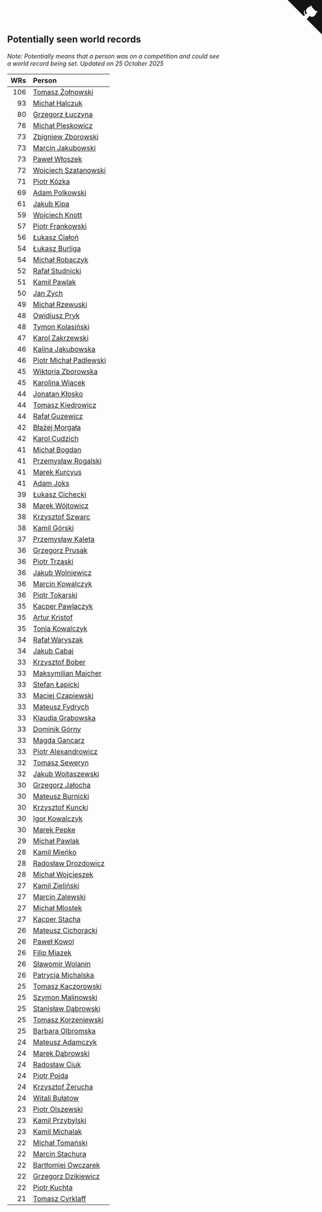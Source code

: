 ## Potentially seen world records

*Note: Potentially means that a person was on a competition and could see a world record being set.*
*Updated on 25 October 2025*

| WRs | Person |
| ---: | :--- |
| 106 | [Tomasz Żołnowski](https://www.worldcubeassociation.org/persons/2005ZOLN01) |
| 93 | [Michał Halczuk](https://www.worldcubeassociation.org/persons/2006HALC01) |
| 80 | [Grzegorz Łuczyna](https://www.worldcubeassociation.org/persons/2005LUCZ01) |
| 76 | [Michał Pleskowicz](https://www.worldcubeassociation.org/persons/2009PLES01) |
| 73 | [Zbigniew Zborowski](https://www.worldcubeassociation.org/persons/2003ZBOR02) |
| 73 | [Marcin Jakubowski](https://www.worldcubeassociation.org/persons/2007JAKU01) |
| 73 | [Paweł Włoszek](https://www.worldcubeassociation.org/persons/2006WLOS01) |
| 72 | [Wojciech Szatanowski](https://www.worldcubeassociation.org/persons/2011SZAT01) |
| 71 | [Piotr Kózka](https://www.worldcubeassociation.org/persons/2005KOZK01) |
| 69 | [Adam Polkowski](https://www.worldcubeassociation.org/persons/2007POLK01) |
| 61 | [Jakub Kipa](https://www.worldcubeassociation.org/persons/2010KIPA01) |
| 59 | [Wojciech Knott](https://www.worldcubeassociation.org/persons/2011KNOT01) |
| 57 | [Piotr Frankowski](https://www.worldcubeassociation.org/persons/2006FRAN01) |
| 56 | [Łukasz Ciałoń](https://www.worldcubeassociation.org/persons/2005CIAL02) |
| 54 | [Łukasz Burliga](https://www.worldcubeassociation.org/persons/2013BURL01) |
| 54 | [Michał Robaczyk](https://www.worldcubeassociation.org/persons/2006ROBA01) |
| 52 | [Rafał Studnicki](https://www.worldcubeassociation.org/persons/2005STUD01) |
| 51 | [Kamil Pawlak](https://www.worldcubeassociation.org/persons/2006PAWL01) |
| 50 | [Jan Zych](https://www.worldcubeassociation.org/persons/2014ZYCH01) |
| 49 | [Michał Rzewuski](https://www.worldcubeassociation.org/persons/2014RZEW01) |
| 48 | [Owidiusz Pryk](https://www.worldcubeassociation.org/persons/2008PRYK01) |
| 48 | [Tymon Kolasiński](https://www.worldcubeassociation.org/persons/2016KOLA02) |
| 47 | [Karol Zakrzewski](https://www.worldcubeassociation.org/persons/2014ZAKR01) |
| 46 | [Kalina Jakubowska](https://www.worldcubeassociation.org/persons/2009BRZE01) |
| 46 | [Piotr Michał Padlewski](https://www.worldcubeassociation.org/persons/2008PADL01) |
| 45 | [Wiktoria Zborowska](https://www.worldcubeassociation.org/persons/2003ZBOR01) |
| 45 | [Karolina Wiącek](https://www.worldcubeassociation.org/persons/2008WIAC01) |
| 44 | [Jonatan Kłosko](https://www.worldcubeassociation.org/persons/2013KOSK01) |
| 44 | [Tomasz Kiedrowicz](https://www.worldcubeassociation.org/persons/2006KIED01) |
| 44 | [Rafał Guzewicz](https://www.worldcubeassociation.org/persons/2006GUZE01) |
| 42 | [Błażej Morgała](https://www.worldcubeassociation.org/persons/2006MORG01) |
| 42 | [Karol Cudzich](https://www.worldcubeassociation.org/persons/2006CUDZ01) |
| 41 | [Michał Bogdan](https://www.worldcubeassociation.org/persons/2012BOGD01) |
| 41 | [Przemysław Rogalski](https://www.worldcubeassociation.org/persons/2013ROGA02) |
| 41 | [Marek Kurcyus](https://www.worldcubeassociation.org/persons/2005KURC01) |
| 41 | [Adam Joks](https://www.worldcubeassociation.org/persons/2005JOKS01) |
| 39 | [Łukasz Cichecki](https://www.worldcubeassociation.org/persons/2007CICH01) |
| 38 | [Marek Wójtowicz](https://www.worldcubeassociation.org/persons/2008WOJT01) |
| 38 | [Krzysztof Szwarc](https://www.worldcubeassociation.org/persons/2006SZWA01) |
| 38 | [Kamil Górski](https://www.worldcubeassociation.org/persons/2006GORS01) |
| 37 | [Przemysław Kaleta](https://www.worldcubeassociation.org/persons/2012KALE01) |
| 36 | [Grzegorz Prusak](https://www.worldcubeassociation.org/persons/2006PRUS01) |
| 36 | [Piotr Trząski](https://www.worldcubeassociation.org/persons/2012TRZA01) |
| 36 | [Jakub Wolniewicz](https://www.worldcubeassociation.org/persons/2012WOLN01) |
| 36 | [Marcin Kowalczyk](https://www.worldcubeassociation.org/persons/2011KOWA01) |
| 36 | [Piotr Tokarski](https://www.worldcubeassociation.org/persons/2013TOKA01) |
| 35 | [Kacper Pawlaczyk](https://www.worldcubeassociation.org/persons/2005PAWL01) |
| 35 | [Artur Kristof](https://www.worldcubeassociation.org/persons/2012KRIS12) |
| 35 | [Tonia Kowalczyk](https://www.worldcubeassociation.org/persons/2008KWAS01) |
| 34 | [Rafał Waryszak](https://www.worldcubeassociation.org/persons/2013WARY01) |
| 34 | [Jakub Cabaj](https://www.worldcubeassociation.org/persons/2008CABA03) |
| 33 | [Krzysztof Bober](https://www.worldcubeassociation.org/persons/2013BOBE01) |
| 33 | [Maksymilian Majcher](https://www.worldcubeassociation.org/persons/2011MAJC01) |
| 33 | [Stefan Łapicki](https://www.worldcubeassociation.org/persons/2006LAPI01) |
| 33 | [Maciej Czapiewski](https://www.worldcubeassociation.org/persons/2014CZAP01) |
| 33 | [Mateusz Fydrych](https://www.worldcubeassociation.org/persons/2011FYDR01) |
| 33 | [Klaudia Grabowska](https://www.worldcubeassociation.org/persons/2007GRAB01) |
| 33 | [Dominik Górny](https://www.worldcubeassociation.org/persons/2015GORN01) |
| 33 | [Magda Gancarz](https://www.worldcubeassociation.org/persons/2007GANC01) |
| 33 | [Piotr Alexandrowicz](https://www.worldcubeassociation.org/persons/2007ALEX01) |
| 32 | [Tomasz Seweryn](https://www.worldcubeassociation.org/persons/2006SEWE01) |
| 32 | [Jakub Wojtaszewski](https://www.worldcubeassociation.org/persons/2013WOJT02) |
| 30 | [Grzegorz Jałocha](https://www.worldcubeassociation.org/persons/2012JALO01) |
| 30 | [Mateusz Burnicki](https://www.worldcubeassociation.org/persons/2006BURN01) |
| 30 | [Krzysztof Kuncki](https://www.worldcubeassociation.org/persons/2010KUNC01) |
| 30 | [Igor Kowalczyk](https://www.worldcubeassociation.org/persons/2013KOWA04) |
| 30 | [Marek Pepke](https://www.worldcubeassociation.org/persons/2008PEPK01) |
| 29 | [Michał Pawlak](https://www.worldcubeassociation.org/persons/2008PAWL03) |
| 28 | [Kamil Mieńko](https://www.worldcubeassociation.org/persons/2011MIEN01) |
| 28 | [Radosław Drozdowicz](https://www.worldcubeassociation.org/persons/2012DROZ02) |
| 28 | [Michał Wojcieszek](https://www.worldcubeassociation.org/persons/2015WOJC02) |
| 27 | [Kamil Zieliński](https://www.worldcubeassociation.org/persons/2008ZIEL01) |
| 27 | [Marcin Zalewski](https://www.worldcubeassociation.org/persons/2011ZALE02) |
| 27 | [Michał Mlostek](https://www.worldcubeassociation.org/persons/2015MLOS01) |
| 27 | [Kacper Stacha](https://www.worldcubeassociation.org/persons/2013STAC01) |
| 26 | [Mateusz Cichoracki](https://www.worldcubeassociation.org/persons/2011CICH01) |
| 26 | [Paweł Kowol](https://www.worldcubeassociation.org/persons/2011KOWO01) |
| 26 | [Filip Miazek](https://www.worldcubeassociation.org/persons/2010MIAZ01) |
| 26 | [Sławomir Wolanin](https://www.worldcubeassociation.org/persons/2005WOLA01) |
| 26 | [Patrycja Michalska](https://www.worldcubeassociation.org/persons/2013MICH02) |
| 25 | [Tomasz Kaczorowski](https://www.worldcubeassociation.org/persons/2008KACZ01) |
| 25 | [Szymon Malinowski](https://www.worldcubeassociation.org/persons/2013MALI03) |
| 25 | [Stanisław Dąbrowski](https://www.worldcubeassociation.org/persons/2016DABR03) |
| 25 | [Tomasz Korzeniewski](https://www.worldcubeassociation.org/persons/2007KORZ01) |
| 25 | [Barbara Olbromska](https://www.worldcubeassociation.org/persons/2006OLBR01) |
| 24 | [Mateusz Adamczyk](https://www.worldcubeassociation.org/persons/2011ADAM03) |
| 24 | [Marek Dąbrowski](https://www.worldcubeassociation.org/persons/2016DABR02) |
| 24 | [Radosław Ciuk](https://www.worldcubeassociation.org/persons/2013CIUK01) |
| 24 | [Piotr Pojda](https://www.worldcubeassociation.org/persons/2012POJD01) |
| 24 | [Krzysztof Żerucha](https://www.worldcubeassociation.org/persons/2008ZERU01) |
| 24 | [Witali Bułatow](https://www.worldcubeassociation.org/persons/2015BUAT01) |
| 23 | [Piotr Olszewski](https://www.worldcubeassociation.org/persons/2013OLSZ02) |
| 23 | [Kamil Przybylski](https://www.worldcubeassociation.org/persons/2016PRZY01) |
| 23 | [Kamil Michalak](https://www.worldcubeassociation.org/persons/2016MICH01) |
| 22 | [Michał Tomański](https://www.worldcubeassociation.org/persons/2009TOMA01) |
| 22 | [Marcin Stachura](https://www.worldcubeassociation.org/persons/2011STAC01) |
| 22 | [Bartłomiej Owczarek](https://www.worldcubeassociation.org/persons/2013OWCZ01) |
| 22 | [Grzegorz Dzikiewicz](https://www.worldcubeassociation.org/persons/2008DZIK01) |
| 22 | [Piotr Kuchta](https://www.worldcubeassociation.org/persons/2012KUCH01) |
| 21 | [Tomasz Cyrklaff](https://www.worldcubeassociation.org/persons/2009CYRK01) |


<a href="https://github.com/maxidragon/wca_statistics_pl" class="github-corner" aria-label="View source on Github"><svg width="80" height="80" viewBox="0 0 250 250" style="fill:#151513; color:#fff; position: absolute; top: 0; border: 0; right: 0;" aria-hidden="true"><path d="M0,0 L115,115 L130,115 L142,142 L250,250 L250,0 Z"></path><path d="M128.3,109.0 C113.8,99.7 119.0,89.6 119.0,89.6 C122.0,82.7 120.5,78.6 120.5,78.6 C119.2,72.0 123.4,76.3 123.4,76.3 C127.3,80.9 125.5,87.3 125.5,87.3 C122.9,97.6 130.6,101.9 134.4,103.2" fill="currentColor" style="transform-origin: 130px 106px;" class="octo-arm"></path><path d="M115.0,115.0 C114.9,115.1 118.7,116.5 119.8,115.4 L133.7,101.6 C136.9,99.2 139.9,98.4 142.2,98.6 C133.8,88.0 127.5,74.4 143.8,58.0 C148.5,53.4 154.0,51.2 159.7,51.0 C160.3,49.4 163.2,43.6 171.4,40.1 C171.4,40.1 176.1,42.5 178.8,56.2 C183.1,58.6 187.2,61.8 190.9,65.4 C194.5,69.0 197.7,73.2 200.1,77.6 C213.8,80.2 216.3,84.9 216.3,84.9 C212.7,93.1 206.9,96.0 205.4,96.6 C205.1,102.4 203.0,107.8 198.3,112.5 C181.9,128.9 168.3,122.5 157.7,114.1 C157.9,116.9 156.7,120.9 152.7,124.9 L141.0,136.5 C139.8,137.7 141.6,141.9 141.8,141.8 Z" fill="currentColor" class="octo-body"></path></svg></a><style>.github-corner:hover .octo-arm{animation:octocat-wave 560ms ease-in-out}@keyframes octocat-wave{0%,100%{transform:rotate(0)}20%,60%{transform:rotate(-25deg)}40%,80%{transform:rotate(10deg)}}@media (max-width:500px){.github-corner:hover .octo-arm{animation:none}.github-corner .octo-arm{animation:octocat-wave 560ms ease-in-out}}</style>
